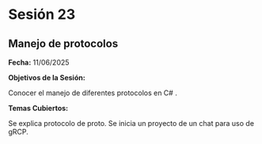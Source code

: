 # Sesión 23 #

## Manejo de protocolos ##

**Fecha:** 11/06/2025

**Objetivos de la Sesión:**

Conocer el manejo de diferentes protocolos en C# .

**Temas Cubiertos:**

Se explica protocolo de proto. Se inicia un proyecto de un chat para uso de gRCP.

